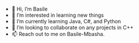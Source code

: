 - 👋 Hi, I’m Basile
- 👀 I’m interested in learning new things
- 🌱 I’m currently learning Java, C#, and Python 
- 💞️ I’m looking to collaborate on any projects in C++
- 📫 Reach out to me on Basile-Mbasha.

<!---
Basile100/Basile100 is a ✨ special ✨ repository because its `README.md` (this file) appears on your GitHub profile.
You can click the Preview link to take a look at your changes.
--->
